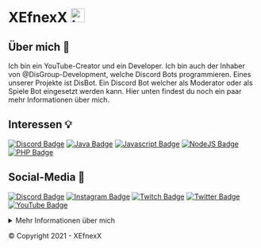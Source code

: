 # XEfnexX <img src="https://user-images.githubusercontent.com/1303154/88677602-1635ba80-d120-11ea-84d8-d263ba5fc3c0.gif" width="28px" alt="hi">

## Über mich 📜
Ich bin ein YouTube-Creator und ein Developer.
Ich bin auch der Inhaber von @DisGroup-Development, welche Discord Bots programmieren.
Eines unserer Projekte ist DisBot.
Ein Discord Bot welcher als Moderator oder als Spiele Bot eingesetzt werden kann.
Hier unten findest du noch ein paar mehr Informationen über mich.

## Interessen 💡
[![Discord Badge](https://img.shields.io/badge/-Discord-7289d9?style=for-the-badge&labelColor=black&logo=discord&logoColor=7289d9)](#)
[![Java Badge](https://img.shields.io/badge/-Java-5382a1?style=for-the-badge&labelColor=black&logo=java&logoColor=5382a1)](#)
[![Javascript Badge](https://img.shields.io/badge/-Javascript-F0DB4F?style=for-the-badge&labelColor=black&logo=javascript&logoColor=F0DB4F)](#)
[![NodeJS Badge](https://img.shields.io/badge/-Nodejs-3C873A?style=for-the-badge&labelColor=black&logo=node.js&logoColor=3C873A)](#)
[![PHP Badge](https://img.shields.io/badge/-PHP-8993be?style=for-the-badge&labelColor=black&logo=php&logoColor=8993be)](#)

## Social-Media 📱
[![Discord Badge](https://img.shields.io/badge/-XEfnexX-7289da?style=flat&labelColor=7289da&logo=discord&logoColor=white)](http://url.xefnexx.de/Discord) [![Instagram Badge](https://img.shields.io/badge/-@xefnexx-e84393?style=flat&labelColor=e84393&logo=instagram&logoColor=white)](http://url.xefnexx.de/Instagram) [![Twitch Badge](https://img.shields.io/badge/-XEfnexX-6441a5?style=flat&labelColor=6441a5&logo=twitch&logoColor=white)](http://url.xefnexx.de/Twitch) [![Twitter Badge](https://img.shields.io/badge/-@XEfnexX-1ca0f1?style=flat&labelColor=1ca0f1&logo=twitter&logoColor=white&link=https://twitter.com/XEfnexX)](http://url.xefnexx.de/Twitter) [![YouTube Badge](https://img.shields.io/badge/-XEfnexX-e74c3c?style=flat&labelColor=e74c3c&logo=youtube&logoColor=white)](http://url.xefnexx.de/YouTube)

<details>
  
  <summary>
    Mehr Informationen über mich
  </summary>
  
  #### Meine Skills
  ```text
  Java          ██████████████░░░░░░░░░░░  50 % 
  JavaScript    ██████████████████░░░░░░░   70 % 
  PHP           ████████░░░░░░░░░░░░░░░░░   30 % 
  ```
  
  #### GitHub Statistiken
  ![XEfnexX GitHub Stats](https://github-readme-stats.vercel.app/api?username=XEfnexX&show_icons=true&theme=tokyonight&hide_title=true)
  
</details>

© Copyright 2021 - XEfnexX
